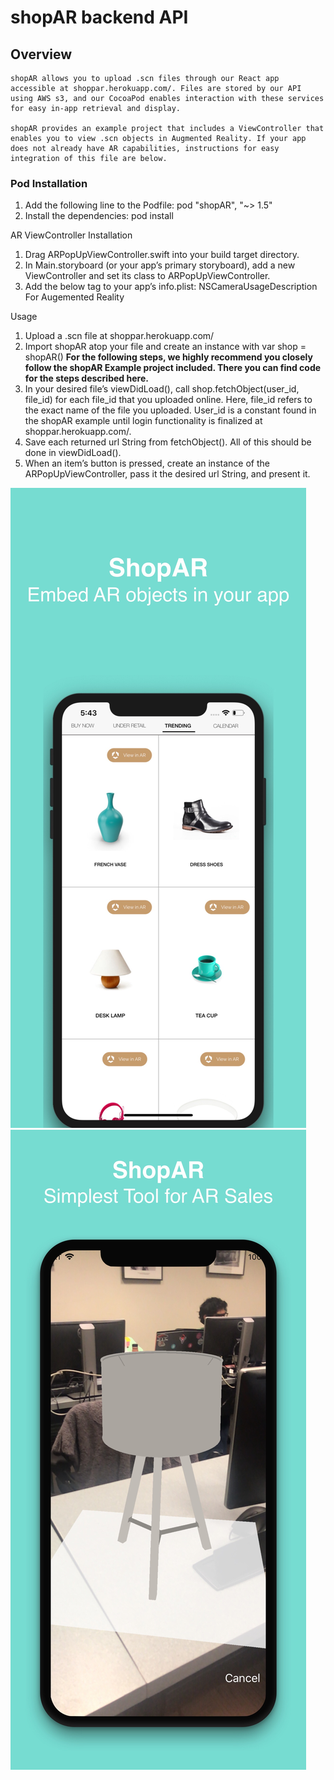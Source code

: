 <h1>shopAR backend API</h2>

<h2>Overview</h2>
	
	shopAR allows you to upload .scn files through our React app accessible at shoppar.herokuapp.com/. Files are stored by our API using AWS s3, and our CocoaPod enables interaction with these services for easy in-app retrieval and display.

	shopAR provides an example project that includes a ViewController that enables you to view .scn objects in Augmented Reality. If your app does not already have AR capabilities, instructions for easy integration of this file are below.

<h3> Pod Installation </h3>

1. Add the following line to the Podfile:
	pod "shopAR", "~> 1.5"
2. Install the dependencies:
	pod install

AR ViewController Installation

1. Drag ARPopUpViewController.swift into your build target directory.
2. In Main.storyboard (or your app’s primary storyboard), add a new ViewController and set its class to ARPopUpViewController.
3. Add the below tag to your app’s info.plist:
	<key>NSCameraUsageDescription</key>
        <string>For Augemented Reality</string>

Usage

1. Upload a .scn file at shoppar.herokuapp.com/
2. Import shopAR atop your file and create an instance with var shop = shopAR()
	**For the following steps, we highly recommend you closely follow the shopAR Example project included. There you can find code for the steps described here.**
3. In your desired file’s viewDidLoad(), call shop.fetchObject(user_id, file_id) for each file_id that you uploaded online. Here, file_id refers to the exact name of the file you uploaded. User_id is a constant found in the shopAR example until login functionality is finalized at shoppar.herokuapp.com/.
4. Save each returned url String from fetchObject(). All of this should be done in viewDidLoad().
5. When an item’s button is pressed, create an instance of the ARPopUpViewController, pass it the desired url String, and present it.

![Screenshots of Demo Project](https://github.com/thefishstick/shopAR/blob/master/IMG_9023.JPG)
![Screenshots of Demo Project](https://github.com/thefishstick/shopAR/blob/master/IMG_9024.JPG)

